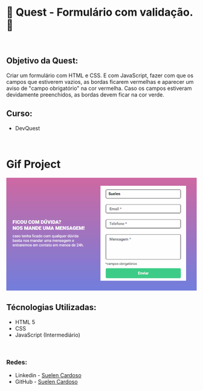 <h1>🚀 Quest - Formulário com validação. 🚀</h1><br>
<h2>Objetivo da Quest:</h2>
<p>Criar um formulário com HTML e CSS. E com JavaScript, fazer com que os campos que estiverem vazios, as bordas ficarem vermelhas
e aparecer um aviso de "campo obrigatório" na cor vermelha. Caso os campos estiveram devidamente preenchidos, as bordas devem ficar na cor verde. </p>

## Curso:
- DevQuest
<br>

# Gif Project
![](./src/imagem/gif-project.gif)
<br>

## Técnologias Utilizadas:

- HTML 5
- CSS
- JavaScript (Intermediário)
<br>

### Redes:

- Linkedin - [Suelen Cardoso](www.linkedin.com/in/suelen-s-cardoso/)
- GitHub - [Suelen Cardoso](https://github.com/SuelenSCardoso/)
